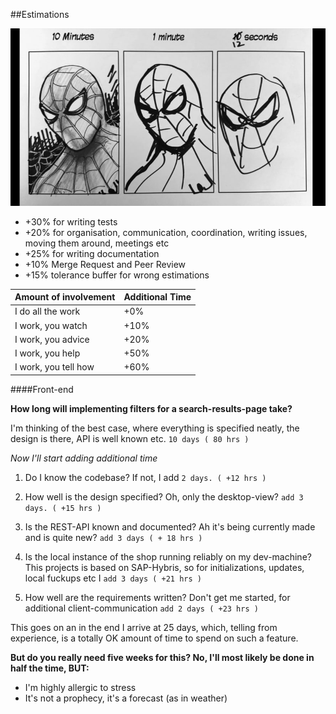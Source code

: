 ##Estimations

![Image of Estimation time](646137606_1280x720.jpg)


- +30% for writing tests
- +20% for organisation, communication, coordination, writing issues, moving them around, meetings etc
- +25% for writing documentation
- +10% Merge Request and Peer Review
- +15% tolerance buffer for wrong estimations


Amount of involvement | Additional Time
------------ | -------------
I do all the work | +0%
I work, you watch | +10%
I work, you advice | +20%
I work, you help | +50%
I work, you tell how | +60%

####Front-end

**How long will implementing filters for a search-results-page take?**

I'm thinking of the best case, where everything is specified neatly,
the design is there, API is well known etc. ` 10 days ( 80 hrs ) `

*Now I'll start adding additional time*

1. Do I know the codebase? If not, I add `2 days. ( +12 hrs )`
2. How well is the design specified? Oh, only the desktop-view? ` add 3 days. ( +15 hrs ) `

3. Is the REST-API known and documented? 
Ah it's being currently made and is quite new?
`add 3 days ( + 18 hrs )`

4. Is the local instance of the shop running reliably on my dev-machine? 
This projects is based on SAP-Hybris, 
so for initializations, updates, local fuckups etc I `add 3 days ( +21 hrs )`

5. How well are the requirements written? Don't get me started, for additional client-communication `add 2 days ( +23 hrs )`

This goes on an in the end I arrive at 25 days,
which, telling from experience, is a totally OK amount of time 
to spend on such a feature.

**But do you really need five weeks for this? No, I'll most likely be done in half the time, BUT:**

- I'm highly allergic to stress
- It's not a prophecy, it's a forecast (as in weather)
